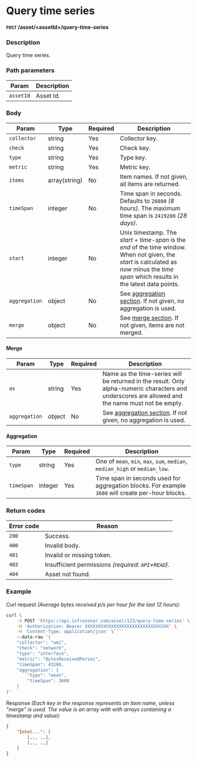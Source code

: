 # Query time series
**`POST` /asset/<assetId\>/query-time-series**

### Description
Query time series.

### Path parameters
Param               | Description
--------------------|-------------
`assetId`           | Asset Id.

### Body
Param           | Type          | Required  | Description
----------------|---------------|-----------|-------------
`collector`     | string        | Yes       | Collector key.
`check`         | string        | Yes       | Check key.
`type`          | string        | Yes       | Type key.
`metric`        | string        | Yes       | Metric key.
`items`         | array(string) | No        | Item names. If not given, all items are returned.
`timeSpan`      | integer       | No        | Time span in seconds. Defaults to `28800` _(8 hours)_. The maximum time span is `2419200` _(28 days)_.
`start`         | integer       | No        | Unix timestamp. The _start_ + _time-span_ is the _end_ of the time window. When not given, the _start_ is calculated as _now_ minus the _time span_ which results in the latest data points.
`aggregation`   | object        | No        | See [aggregation section](#aggregation). If not given, no aggregation is used.
`merge`         | object        | No        | See [merge section](#merge). If not given, items are not merged.

#### Merge
Param           | Type      | Required  | Description
----------------|-----------|-----------|-------------
`as`            | string    | Yes       | Name as the time-series will be returned in the result. Only alpha-numeric characters and underscores are allowed and the name must not be empty.
`aggregation`   | object    | No        | See [aggregation section](#aggregation). If not given, no aggregation is used.

#### Aggregation
Param       | Type      | Required  | Description
------------|-----------|-----------|-------------
`type`      | string    | Yes       | One of `mean`, `min`, `max`, `sum`, `median`, `median_high` or `median_low`.
`timeSpan`  | integer   | Yes       | Time span in seconds used for aggregation blocks. For example `3600` will create per-hour blocks.

### Return codes
Error code  | Reason
------------|--------
`200`       | Success.
`400`       | Invalid body.
`401`       | Invalid or missing token.
`403`       | Insufficient permissions _(required: `API`+`READ`)_.
`404`       | Asset not found.

### Example
Curl request _(Average bytes received p/s per hour for the last 12 hours)_:
```bash
curl \
    -X POST 'https://api.infrasonar.com/asset/123/query-time-series' \
    -H 'Authorization: Bearer XXXXXXXXXXXXXXXXXXXXXXXXXXXXXXXX' \
    -H 'Content-Type: application/json' \```
    --data-raw '{
    "collector": "wmi",
    "check": "network",
    "type": "interface",
    "metric": "BytesReceivedPersec",
    "timeSpan": 43200,
    "aggregation": {
        "type": "mean",
        "timeSpan": 3600
    }
}'
```

Response _(Each key in the response represents an item name, unless "merge" is used. The value is an array with with arrays containing a timestamp and value)_:
```json
{
    "Intel...": [
        [.., ..],
        [.., ..]
    ]
}
```
